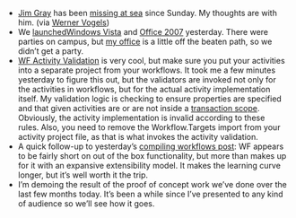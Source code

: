 -   [Jim Gray](http://research.microsoft.com/~Gray/) has been [missing
    at
    sea](http://sfgate.com/cgi-bin/article.cgi?f=/c/a/2007/01/30/BAGGTNR93G1.DTL)
    since Sunday. My thoughts are with him. (via [Werner
    Vogels](http://www.allthingsdistributed.com/2007/01/jim_gray_missing_at_sea.html))
-   We [launched](http://microsoftwowlaunch.com/)[Windows
    Vista](http://www.microsoft.com/windows/products/windowsvista) and
    [Office 2007](http://office.microsoft.com/2007) yesterday. There
    were parties on campus, but [my
    office](http://devhawk.net/2006/09/30/quotWorkingquot+From+Home+As+The+Office+Moves.aspx)
    is a little off the beaten path, so we didn’t get a party.
-   [WF Activity
    Validation](http://msdn2.microsoft.com/en-us/library/ms734773.aspx)
    is very cool, but make sure you put your activities into a separate
    project from your workflows. It took me a few minutes yesterday to
    figure this out, but the validators are invoked not only for the
    activities in workflows, but for the actual activity implementation
    itself. My validation logic is checking to ensure properties are
    specified and that given activities are or are not inside a
    [transaction
    scope](http://msdn2.microsoft.com/en-us/library/system.workflow.componentmodel.transactionscopeactivity.aspx).
    Obviously, the activity implementation is invalid according to these
    rules. Also, you need to remove the Workflow.Targets import from
    your activity project file, as that is what invokes the activity
    validation.
-   A quick follow-up to yesterday’s [compiling workflows
    post](http://devhawk.net/2007/01/29/Compiling+Workflows.aspx): WF
    appears to be fairly short on out of the box functionality, but more
    than makes up for it with an expansive extensibility model. It makes
    the learning curve longer, but it’s well worth it the trip.
-   I’m demoing the result of the proof of concept work we’ve done over
    the last few months today. It’s been a while since I’ve presented to
    any kind of audience so we’ll see how it goes.

